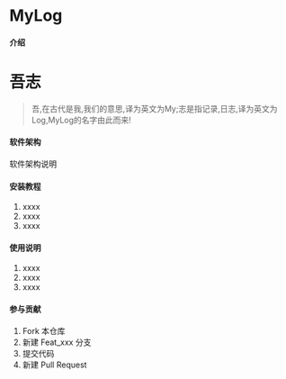 # MyLog

#### 介绍

# 吾志

> 吾,在古代是我,我们的意思,译为英文为My;志是指记录,日志,译为英文为Log,MyLog的名字由此而来!

#### 软件架构
软件架构说明


#### 安装教程

1. xxxx
2. xxxx
3. xxxx

#### 使用说明

1. xxxx
2. xxxx
3. xxxx

#### 参与贡献

1. Fork 本仓库
2. 新建 Feat_xxx 分支
3. 提交代码
4. 新建 Pull Request
